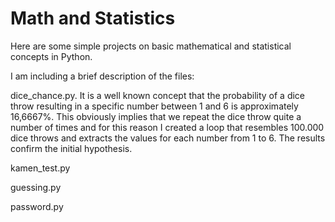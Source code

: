 # Math and Statistics
Here are some simple projects on basic mathematical and statistical concepts in Python.

I am including a brief description of the files:

dice_chance.py. It is a well known concept that the probability of a dice throw resulting in a specific number between 1 and 6 is approximately 16,6667%.
This obviously implies that we repeat the dice throw quite a number of times and for this reason I created a loop that resembles 100.000 dice throws and
extracts the values for each number from 1 to 6. The results confirm the initial hypothesis.

kamen_test.py

guessing.py

password.py

